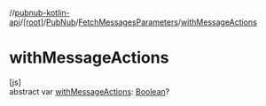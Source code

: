 //[pubnub-kotlin-api](../../../../index.md)/[[root]](../../index.md)/[PubNub](../index.md)/[FetchMessagesParameters](index.md)/[withMessageActions](with-message-actions.md)

# withMessageActions

[js]\
abstract var [withMessageActions](with-message-actions.md): [Boolean](https://kotlinlang.org/api/latest/jvm/stdlib/kotlin-stdlib/kotlin/-boolean/index.html)?
